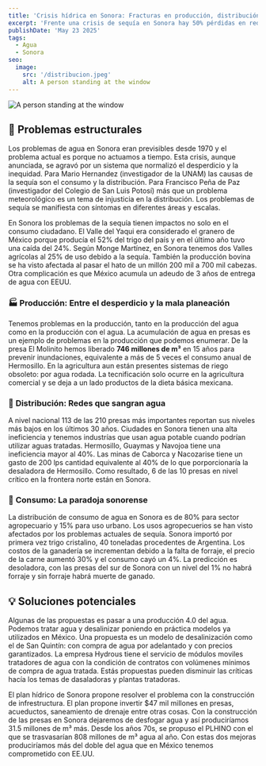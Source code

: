 ```yaml
---
title: 'Crisis hídrica en Sonora: Fracturas en producción, distribución y consumo'
excerpt: 'Frente una crisis de sequía en Sonora hay 50% pérdidas en redes urbanas, 10/41 presas fronterizas están en niveles alarmantes y el 80% agua es de uso para la agricultura. Modelo San Quintín con la creación plantas desalinizadoras prioritarias puede ser una solución. La construcción de presas y la reparación de la red hidráulica es el complemento de la solución'
publishDate: 'May 23 2025'
tags:
  - Agua
  - Sonora
seo:
  image:
    src: '/distribucion.jpeg'
    alt: A person standing at the window
---
```


![A person standing at the window](/distribucion.jpeg)

## 🔴 Problemas estructurales

Los problemas de agua en Sonora eran previsibles desde 1970 y el problema actual es porque no actuamos a tiempo.
Esta crisis, aunque anunciada, se agravó por un sistema que normalizó el desperdicio y la inequidad.
Para Mario Hernandez (investigador de la UNAM) las causas de la sequía son el consumo y la distribución.
Para Francisco Peña de Paz (investigador del Colegio de San Luis Potosí) más que un problema meteorológico es un tema de injusticia en la distribución.
Los problemas de sequía se manifiesta con síntomas en diferentes áreas y escalas.

En Sonora los problemas de la sequía tienen impactos no solo en el consumo ciudadano.
El Valle del Yaqui era considerado el granero de México porque producía el 52% del trigo del país y en el último año tuvo una caída del 24%.
Según Monge Martínez, en Sonora tenemos dos Valles agrícolas al 25% de uso debido a la sequía.
También la producción bovina se ha visto afectada al pasar el hato de un millón 200 mil a 700 mil cabezas.
Otra complicación es que México acumula un adeudo de 3 años de entrega de agua con EEUU.

### 🏭 **Producción: Entre el desperdicio y la mala planeación**
Tenemos problemas en la producción, tanto en la producción del agua como en la producción con el agua.
La acumulación de agua en presas es un ejemplo de problemas en la producción que podemos enumerar.
De la presa El Molinito hemos liberado **746 millones de m³** en 15 años para prevenir inundaciones, equivalente a más de 5 veces el consumo anual de Hermosillo.
En la agricultura aun están presentes sistemas de riego obsoleto: por agua rodada.
La tecnificación solo ocurre en la agricultura comercial y se deja a un lado productos de la dieta básica mexicana.

### 🚰 **Distribución: Redes que sangran agua**
A nivel nacional 113 de las 210 presas más importantes reportan sus niveles más bajos en los últimos 30 años.
Ciudades en Sonora tienen una alta ineficiencia y tenemos industrías que usan agua potable cuando podrían utilizar aguas tratadas.
Hermosillo, Guaymas y Navojoa tiene una ineficiencia mayor al 40%.
Las minas de Caborca y Nacozarise tiene un gasto de 200 lps cantidad equivalente al 40% de lo que porporcionaría la desaladora de Hermosillo.
Como resultado, 6 de las 10 presas en nivel crítico en la frontera norte están en Sonora.

### 🌾 **Consumo: La paradoja sonorense**
La distribución de consumo de agua en Sonora es de 80% para sector agropecuario y 15% para uso urbano.
Los usos agropecuerios se han visto afectados por los problemas actuales de sequía.
Sonora importó por primera vez trigo cristalino, 40 toneladas procedentes de Argentina.
Los costos de la ganadería se incrementan debido a la falta de forraje, el precio de la carne aumentó 30% y el consumo cayó un 4%.
La predicción es desoladora, con las presas del sur de Sonora con un nivel del 1% no habrá forraje y sin forraje habrá muerte de ganado. 


## 💡 Soluciones potenciales

<!--- Industría 4.0 --->
Algunas de las propuestas es pasar a una producción 4.0 del agua.
Podemos tratar agua y desalinizar poniendo en práctica modelos ya utilizados en México.
Una propuesta es un modelo de desalinización como el de San Quintín: con compra de agua por adelantado y con precios garantizados.
La empresa Hydrous tiene el servicio de módulos moviles tratadores de agua con la condición de contratos con volúmenes mínimos de compra de agua tratada.
Estás propuestas pueden disminuir las críticas hacía los temas de dasaladoras y plantas tratadoras.

<!--- La relación con EEUU --->

El plan hídrico de Sonora propone resolver el problema con la construcción de infrestructura.
El plan propone invertir $47 mil millones en presas, acueductos, saneamiento de drenaje entre otras cosas. 
Con la construcción de las presas en Sonora dejaremos de desfogar agua y así produciríamos 31.5 millones de m³ más.
Desde los años 70s, se propuso el PLHINO con el que se trasvasarían 808 millones de m³ agua al año.
Con estas dos mejoras produciríamos más del doble del agua que en México tenemos comprometido con EE.UU.
